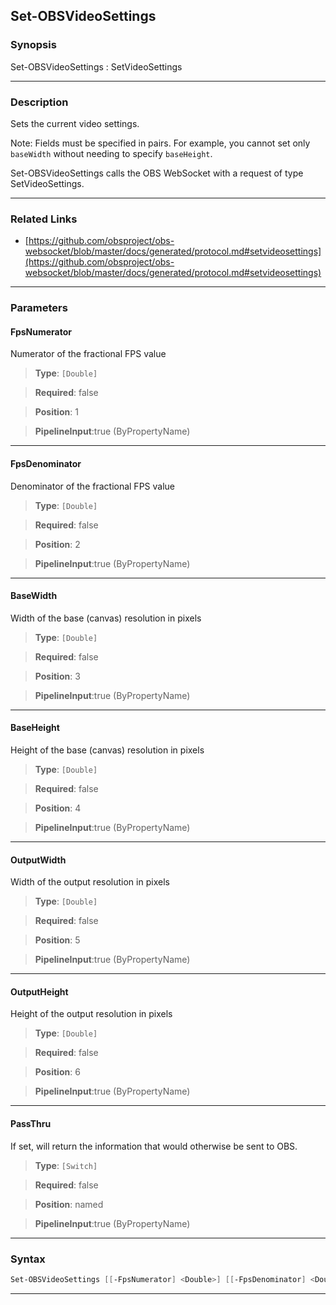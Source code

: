Set-OBSVideoSettings
--------------------
### Synopsis
Set-OBSVideoSettings : SetVideoSettings

---
### Description

Sets the current video settings.

Note: Fields must be specified in pairs. For example, you cannot set only `baseWidth` without needing to specify `baseHeight`.


Set-OBSVideoSettings calls the OBS WebSocket with a request of type SetVideoSettings.

---
### Related Links
* [https://github.com/obsproject/obs-websocket/blob/master/docs/generated/protocol.md#setvideosettings](https://github.com/obsproject/obs-websocket/blob/master/docs/generated/protocol.md#setvideosettings)



---
### Parameters
#### **FpsNumerator**

Numerator of the fractional FPS value



> **Type**: ```[Double]```

> **Required**: false

> **Position**: 1

> **PipelineInput**:true (ByPropertyName)



---
#### **FpsDenominator**

Denominator of the fractional FPS value



> **Type**: ```[Double]```

> **Required**: false

> **Position**: 2

> **PipelineInput**:true (ByPropertyName)



---
#### **BaseWidth**

Width of the base (canvas) resolution in pixels



> **Type**: ```[Double]```

> **Required**: false

> **Position**: 3

> **PipelineInput**:true (ByPropertyName)



---
#### **BaseHeight**

Height of the base (canvas) resolution in pixels



> **Type**: ```[Double]```

> **Required**: false

> **Position**: 4

> **PipelineInput**:true (ByPropertyName)



---
#### **OutputWidth**

Width of the output resolution in pixels



> **Type**: ```[Double]```

> **Required**: false

> **Position**: 5

> **PipelineInput**:true (ByPropertyName)



---
#### **OutputHeight**

Height of the output resolution in pixels



> **Type**: ```[Double]```

> **Required**: false

> **Position**: 6

> **PipelineInput**:true (ByPropertyName)



---
#### **PassThru**

If set, will return the information that would otherwise be sent to OBS.



> **Type**: ```[Switch]```

> **Required**: false

> **Position**: named

> **PipelineInput**:true (ByPropertyName)



---
### Syntax
```PowerShell
Set-OBSVideoSettings [[-FpsNumerator] <Double>] [[-FpsDenominator] <Double>] [[-BaseWidth] <Double>] [[-BaseHeight] <Double>] [[-OutputWidth] <Double>] [[-OutputHeight] <Double>] [-PassThru] [<CommonParameters>]
```
---
